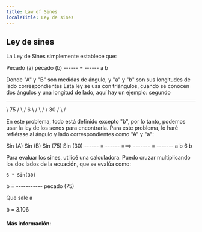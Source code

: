 ```yaml
---
title: Law of Sines
localeTitle: Ley de sines
---
```

## Ley de sines

La Ley de Sines simplemente establece que:

Pecado (a) pecado (b) ------ = ------ a b

Donde "A" y "B" son medidas de ángulo, y "a" y "b" son sus longitudes de lado correspondientes Esta ley se usa con triángulos, cuando se conocen dos ángulos y una longitud de lado, aquí hay un ejemplo: segundo

* * *

\\ 75 / \\ / 6 \\ / \\ / \\ 30 / \\ /

En este problema, todo está definido excepto "b", por lo tanto, podemos usar la ley de los senos para encontrarla. Para este problema, lo haré refiérase al ángulo y lado correspondientes como "A" y "a":

Sin (A) Sin (B) Sin (75) Sin (30) ------ = ------ ===> ------- = ------- a b 6 b

Para evaluar los sines, utilicé una calculadora. Puedo cruzar multiplicando los dos lados de la ecuación, que se evalúa como:
```
6 * Sin(30) 
```

b = ----------- pecado (75)

Que sale a

b = 3.106

#### Más información: